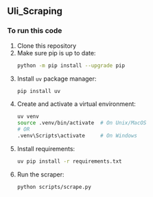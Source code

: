 ## Uli_Scraping

### To run this code

1. Clone this repository
2. Make sure pip is up to date:
   ```bash
   python -m pip install --upgrade pip
   ```
3. Install `uv` package manager:
   ```bash
   pip install uv
   ```
4. Create and activate a virtual environment:
   ```bash
   uv venv
   source .venv/bin/activate  # On Unix/MacOS
   # OR
   .venv\Scripts\activate     # On Windows
   ```
5. Install requirements:
   ```bash
   uv pip install -r requirements.txt
   ```
6. Run the scraper:
   ```bash
   python scripts/scrape.py
   ```